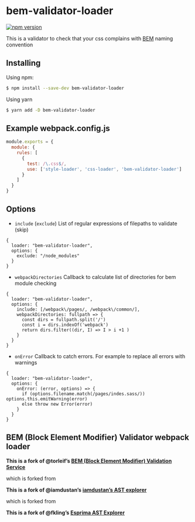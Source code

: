 # bem-validator-loader
[![npm version](https://img.shields.io/npm/v/bem-validator-loader.svg?style=flat-square)](https://www.npmjs.org/package/bem-validator-loader)

This is a validator to check that your css complains with [BEM](http://getbem.com/) naming convention


## Installing

Using npm:
```bash
$ npm install --save-dev bem-validator-loader
```

Using yarn
```bash
$ yarn add -D bem-validator-loader
```

## Example webpack.config.js
```javascript
module.exports = {
  module: {
    rules: [
      {
        test: /\.css$/,
        use: ['style-loader', 'css-loader', 'bem-validator-loader']
      }
    ]
  }
}
```

## Options
* `include` (`exclude`)
List of regular expressions of filepaths to validate (skip)
```
{
  loader: "bem-validator-loader",
  options: {
    exclude: "/node_modules"
  }
}
```

* `webpackDirectories`
Callback to calculate list of directories for bem module checking
```
{
  loader: "bem-validator-loader",
  options: {
    include: [/webpack\/pages/, /webpack\/common/],
    webpackDirectories: fullpath => {
      const dirs = fullpath.split('/')
      const i = dirs.indexOf('webpack')
      return dirs.filter((dir, I) => I > i +1 )
    }
  }
}
```

* `onError`
Callback to catch errors. For example to replace all errors with warnings
```
{
  loader: "bem-validator-loader",
  options: {
    onError: (error, options) => {
      if (options.filename.match(/pages/indes.sass/)) options.this.emitWarning(error)
      else throw new Error(error)
    }
  }
}
```


## BEM (Block Element Modifier) Validator webpack loader

**This is a fork of @torleif’s [BEM (Block Element Modifier) Validation Service](https://github.com/torleif/bem_validator)**

which is forked from

**This is a fork of @iamdustan’s [iamdustan’s AST explorer](https://github.com/iamdustan/reworkcss_ast_explorer)**

which is forked from

**This is a fork of @fkling’s [Esprima AST Explorer](https://github.com/fkling/esprima_ast_explorer)**

